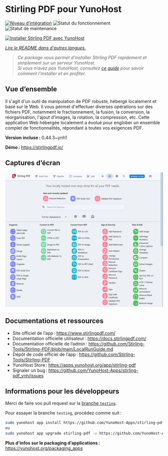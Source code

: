<!--
Nota bene : ce README est automatiquement généré par <https://github.com/YunoHost/apps/tree/master/tools/readme_generator>
Il NE doit PAS être modifié à la main.
-->

# Stirling PDF pour YunoHost

[![Niveau d’intégration](https://apps.yunohost.org/badge/integration/stirling-pdf)](https://ci-apps.yunohost.org/ci/apps/stirling-pdf/)
![Statut du fonctionnement](https://apps.yunohost.org/badge/state/stirling-pdf)
![Statut de maintenance](https://apps.yunohost.org/badge/maintained/stirling-pdf)

[![Installer Stirling PDF avec YunoHost](https://install-app.yunohost.org/install-with-yunohost.svg)](https://install-app.yunohost.org/?app=stirling-pdf)

*[Lire le README dans d'autres langues.](./ALL_README.md)*

> *Ce package vous permet d’installer Stirling PDF rapidement et simplement sur un serveur YunoHost.*  
> *Si vous n’avez pas YunoHost, consultez [ce guide](https://yunohost.org/install) pour savoir comment l’installer et en profiter.*

## Vue d’ensemble

Il s'agit d'un outil de manipulation de PDF robuste, hébergé localement et basé sur le Web. Il vous permet d'effectuer diverses opérations sur des fichiers PDF, notamment le fractionnement, la fusion, la conversion, la réorganisation, l'ajout d'images, la rotation, la compression, etc. Cette application Web hébergée localement a évolué pour englober un ensemble complet de fonctionnalités, répondant à toutes vos exigences PDF.


**Version incluse :** 0.44.3~ynh1

**Démo :** <https://stirlingpdf.io/>

## Captures d’écran

![Capture d’écran de Stirling PDF](./doc/screenshots/screenshot.jpg)

## Documentations et ressources

- Site officiel de l’app : <https://www.stirlingpdf.com/>
- Documentation officielle utilisateur : <https://docs.stirlingpdf.com/>
- Documentation officielle de l’admin : <https://github.com/Stirling-Tools/Stirling-PDF/blob/main/LocalRunGuide.md>
- Dépôt de code officiel de l’app : <https://github.com/Stirling-Tools/Stirling-PDF>
- YunoHost Store : <https://apps.yunohost.org/app/stirling-pdf>
- Signaler un bug : <https://github.com/YunoHost-Apps/stirling-pdf_ynh/issues>

## Informations pour les développeurs

Merci de faire vos pull request sur la [branche `testing`](https://github.com/YunoHost-Apps/stirling-pdf_ynh/tree/testing).

Pour essayer la branche `testing`, procédez comme suit :

```bash
sudo yunohost app install https://github.com/YunoHost-Apps/stirling-pdf_ynh/tree/testing --debug
ou
sudo yunohost app upgrade stirling-pdf -u https://github.com/YunoHost-Apps/stirling-pdf_ynh/tree/testing --debug
```

**Plus d’infos sur le packaging d’applications :** <https://yunohost.org/packaging_apps>
